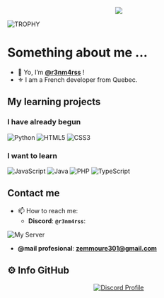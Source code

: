 <p align="center"><img src="https://git-profile-readme-banner.vercel.app/api/python?username=r3nm4rss&txt=Here%20is%20my%20custom%20text"></p>

![TROPHY](https://github-profile-trophy.vercel.app/?username=r3nm4rss&theme=darkhub&margin-w=10)


# Something about me ...
- 👋 Yo, I’m **[@r3nm4rss](https://github.com/r3nm4rss)** !
- ⚜️ I am a French developer from Quebec.

## My learning projects

### I have already begun
![Python](https://img.shields.io/badge/python-3670A0?style=for-the-badge&logo=python&logoColor=ffdd54)
![HTML5](https://img.shields.io/badge/html5-%23E34F26.svg?style=for-the-badge&logo=html5&logoColor=white)
![CSS3](https://img.shields.io/badge/css3-%231572B6.svg?style=for-the-badge&logo=css3&logoColor=white)

### I want to learn
![JavaScript](https://img.shields.io/badge/javascript-%23323330.svg?style=for-the-badge&logo=javascript&logoColor=%23F7DF1E)
![Java](https://img.shields.io/badge/java-%23ED8B00.svg?style=for-the-badge&logo=java&logoColor=white")
![PHP](https://img.shields.io/badge/php-%23777BB4.svg?style=for-the-badge&logo=php&logoColor=white)
![TypeScript](https://img.shields.io/badge/typescript-%23007ACC.svg?style=for-the-badge&logo=typescript&logoColor=white)

## Contact me
- 📫 How to reach me:
  - **Discord**: **``@r3nm4rss``**:
  
![My Server](https://discord.com/api/guilds/1326313304150376499/widget.png?style=banner2)


  - **@mail profesional**: **zemmoure301@gmail.com**



## ⚙️ Info GitHub

<p align="center">
  <a href="https://discord.com/users/1177627178389741568">
    <img src="https://lanyard-profile-readme.vercel.app/api/1177627178389741568?bg=0a0f16" alt="Discord Profile"/>
  </a>
</p>

